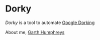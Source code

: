 # Dorky

*Dorky* is a tool to automate [Google Dorking](https://en.wikipedia.org/wiki/Google_hacking) 

About me, [Garth Humphreys](https://garthhumphreys.com)
